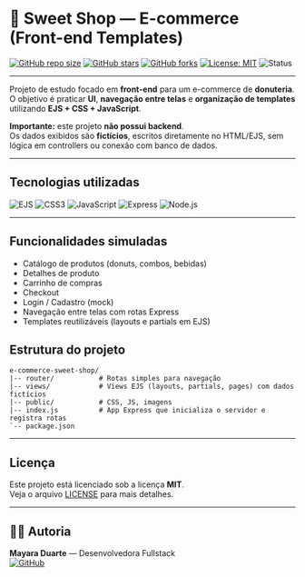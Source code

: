 # 🍩 Sweet Shop — E-commerce (Front-end Templates)

[![GitHub repo size](https://img.shields.io/github/repo-size/mayaraduartez/e-commerce-sweet-shop)](https://github.com/mayaraduartez/e-commerce-sweet-shop)
[![GitHub stars](https://img.shields.io/github/stars/mayaraduartez/e-commerce-sweet-shop?style=social)](https://github.com/mayaraduartez/e-commerce-sweet-shop/stargazers)
[![GitHub forks](https://img.shields.io/github/forks/mayaraduartez/e-commerce-sweet-shop?style=social)](https://github.com/mayaraduartez/e-commerce-sweet-shop/network/members)
[![License: MIT](https://img.shields.io/badge/License-MIT-green.svg)](./LICENSE)
![Status](https://img.shields.io/badge/status-em%20desenvolvimento-yellow)

---

Projeto de estudo focado em **front-end** para um e-commerce de **donuteria**.  
O objetivo é praticar **UI**, **navegação entre telas** e **organização de templates** utilizando **EJS + CSS + JavaScript**.

 **Importante:** este projeto **não possui backend**.  
Os dados exibidos são **fictícios**, escritos diretamente no HTML/EJS, sem lógica em controllers ou conexão com banco de dados.

---

## Tecnologias utilizadas

![EJS](https://img.shields.io/badge/EJS-Template-orange)
![CSS3](https://img.shields.io/badge/CSS3-Styles-blue)
![JavaScript](https://img.shields.io/badge/JavaScript-ES6-yellow)
![Express](https://img.shields.io/badge/Express.js-Router-lightgrey)
![Node.js](https://img.shields.io/badge/Node.js-runtime-green)

---

## Funcionalidades simuladas

- Catálogo de produtos (donuts, combos, bebidas)  
- Detalhes de produto  
- Carrinho de compras  
- Checkout  
- Login / Cadastro (mock)  
- Navegação entre telas com rotas Express  
- Templates reutilizáveis (layouts e partials em EJS)

## Estrutura do projeto
```
e-commerce-sweet-shop/
|-- router/           # Rotas simples para navegação
|-- views/            # Views EJS (layouts, partials, pages) com dados fictícios
|-- public/           # CSS, JS, imagens
|-- index.js          # App Express que inicializa o servidor e registra rotas
`-- package.json
```
---

## Licença

Este projeto está licenciado sob a licença **MIT**.  
Veja o arquivo [LICENSE](./LICENSE) para mais detalhes.

---

## 👩‍💻 Autoria

**Mayara Duarte** — Desenvolvedora Fullstack  
[![GitHub](https://img.shields.io/badge/GitHub-mayaraduartez-black?logo=github)](https://github.com/mayaraduartez)


